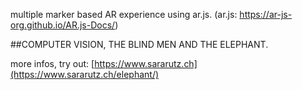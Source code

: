 

multiple marker based AR experience using ar.js. (ar.js: https://ar-js-org.github.io/AR.js-Docs/) 

##COMPUTER VISION, THE BLIND MEN AND THE ELEPHANT.

more infos, try out: [https://www.sararutz.ch](https://www.sararutz.ch/elephant/)

